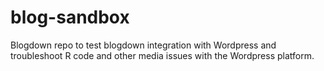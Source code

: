 # blog-sandbox
Blogdown repo to test blogdown integration with Wordpress and troubleshoot R code and other media issues with the Wordpress platform.
